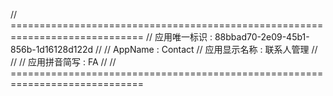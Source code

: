 ﻿// =============================================================================
// 应用唯一标识		: 88bbad70-2e09-45b1-856b-1d16128d122d
//
// AppName			: Contact
// 应用显示名称		: 联系人管理
//
//
// 应用拼音简写		: FA
//
// =============================================================================